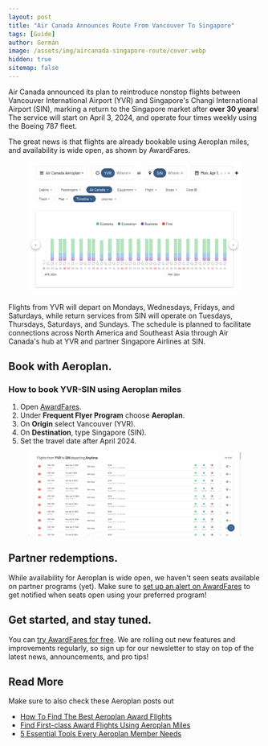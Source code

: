 ```yaml
---
layout: post
title: "Air Canada Announces Route From Vancouver To Singapore"
tags: [Guide]
author: Germán
image: /assets/img/aircanada-singapore-route/cover.webp
hidden: true
sitemap: false
---
```


Air Canada announced its plan to reintroduce nonstop flights between Vancouver International Airport (YVR) and Singapore's Changi International Airport (SIN), marking a return to the Singapore market after **over 30 years**! The service will start on April 3, 2024, and operate four times weekly using the Boeing 787 fleet.

The great news is that flights are already bookable using Aeroplan miles, and availability is wide open, as shown by AwardFares.

<figure>
<img src="/assets/img/aircanada-singapore-route/yvr-sin-timeline.webp" alt="Air Canada Vancouver to Singapore on AwardFares." />
</figure>

Flights from YVR will depart on Mondays, Wednesdays, Fridays, and Saturdays, while return services from SIN will operate on Tuesdays, Thursdays, Saturdays, and Sundays. The schedule is planned to facilitate connections across North America and Southeast Asia through Air Canada's hub at YVR and partner Singapore Airlines at SIN.


## Book with Aeroplan.


### How to book YVR-SIN using Aeroplan miles

1. Open [AwardFares](https://awardfares.com/search).
2. Under **Frequent Flyer Program** choose **Aeroplan**.
3. On **Origin** select Vancouver (YVR).
4. On **Destination**, type Singapore (SIN).
5. Set the travel date after April 2024.

<figure>
<img src="/assets/img/aircanada-singapore-route/yvr-sin-list.webp" alt="Air Canada Vancouver to Singapore on AwardFares." />
</figure>

## Partner redemptions.

While availability for Aeroplan is wide open, we haven't seen seats available on partner programs (yet). Make sure to [set up an alert on AwardFares](https://awardfares.com/alerts) to get notified when seats open using your preferred program!

## Get started, and stay tuned.

You can [try AwardFares for free](https://awardfares.com/). We are rolling out new features and improvements regularly, so sign up for our newsletter to stay on top of the latest news, announcements, and pro tips!

## Read More

Make sure to also check these Aeroplan posts out

- [How To Find The Best Aeroplan Award Flights](https://blog.awardfares.com/aeroplan-guide/)
- [Find First-class Award Flights Using Aeroplan Miles](https://blog.awardfares.com/aeroplan-first-class-awards/)
- [5 Essential Tools Every Aeroplan Member Needs](https://blog.awardfares.com/aeroplan-tools/)